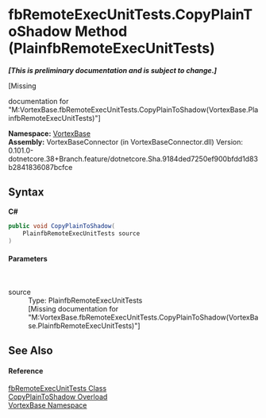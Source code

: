 # fbRemoteExecUnitTests.CopyPlainToShadow Method (PlainfbRemoteExecUnitTests)
 _**\[This is preliminary documentation and is subject to change.\]**_

\[Missing <summary> documentation for "M:VortexBase.fbRemoteExecUnitTests.CopyPlainToShadow(VortexBase.PlainfbRemoteExecUnitTests)"\]

**Namespace:**&nbsp;<a href="N_VortexBase.md">VortexBase</a><br />**Assembly:**&nbsp;VortexBaseConnector (in VortexBaseConnector.dll) Version: 0.101.0-dotnetcore.38+Branch.feature/dotnetcore.Sha.9184ded7250ef900bfdd1d83b2841836087bcfce

## Syntax

**C#**<br />
``` C#
public void CopyPlainToShadow(
	PlainfbRemoteExecUnitTests source
)
```


#### Parameters
&nbsp;<dl><dt>source</dt><dd>Type: PlainfbRemoteExecUnitTests<br />\[Missing <param name="source"/> documentation for "M:VortexBase.fbRemoteExecUnitTests.CopyPlainToShadow(VortexBase.PlainfbRemoteExecUnitTests)"\]</dd></dl>

## See Also


#### Reference
<a href="T_VortexBase_fbRemoteExecUnitTests.md">fbRemoteExecUnitTests Class</a><br /><a href="Overload_VortexBase_fbRemoteExecUnitTests_CopyPlainToShadow.md">CopyPlainToShadow Overload</a><br /><a href="N_VortexBase.md">VortexBase Namespace</a><br />